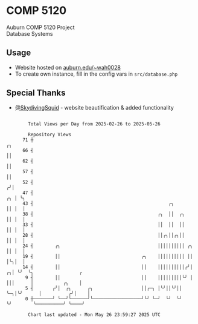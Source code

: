 # COMP 5120
Auburn COMP 5120 Project  
Database Systems

## Usage
- Website hosted on [auburn.edu/~wah0028](https://webhome.auburn.edu/~wah0028/)
- To create own instance, fill in the config vars in `src/database.php`

## Special Thanks
- [@SkydivingSquid](https://github.com/SkydivingSquid) - website beautification & added functionality

```

        Total Views per Day from 2025-02-26 to 2025-05-26

        Repository Views
      71 ┼                                                                   ╭╮
      66 ┤                                                                   ││
      62 ┤                                                                   ││
      57 ┤                                                                   ││
      52 ┤                                                                  ╭╯│
      47 ┤                                                               ╭╮ │ ╰╮
      43 ┤                                                  ╭╮           ││ │  │
      38 ┤                                              ╭╮  ││  ╭╮       ││ │  │
      33 ┤                                              ││  ││  ││       ││ │  │
      28 ┤                                              ││╭╮││╭╮││       ││ │  │
      24 ┤        ╭╮                                    ││││││││││ ╭╮    ││ │  │
      19 ┤        ││                              ╭╮    ││││││││││ ││    │╰╮│  │
      14 ┤        ││                              ││    ││││││││││╭╯│  ╭╮│ ╰╯  ╰╮                 ╭
       9 ┤        ││                              ││    │││││││││╰╯ │  │││      │           ╭╮    │
       5 ┤       ╭╯│  ╭╮      ╭╮                  ││╭─╮ │╰╯││╰╯││   ╰─╮│╰╯      │          ╭╯│    │
       0 ┼───────╯ ╰──╯╰──────╯╰──────────────────╯╰╯ ╰─╯  ╰╯  ╰╯     ╰╯        ╰──────────╯ ╰────╯

        Chart last updated - Mon May 26 23:59:27 2025 UTC
        
```
